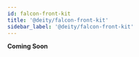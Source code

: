 ```yaml
---
id: falcon-front-kit
title: '@deity/falcon-front-kit'
sidebar_label: '@deity/falcon-front-kit'
---
```


**Coming Soon**
